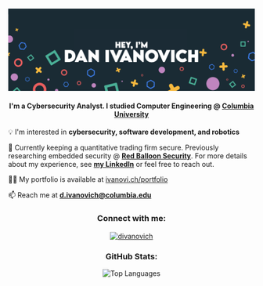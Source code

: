 <a align="center" href="https://ivanovi.ch" target="_blank"><img src="./assets/Header.png" alt="GitHub Banner"> </a>
<h4 align="center">I'm a Cybersecurity Analyst. I studied Computer Engineering @ <a href="https://www.columbia.edu/" target="_blank">Columbia University</a></h4>

💡 I'm interested in **cybersecurity, software development, and robotics**

🔭 Currently keeping a quantitative trading firm secure. Previously researching embedded security @ **[Red Balloon Security](https://redballoonsecurity.com/)**. For more details about my experience, see **<a href="https://linkedin.com/in/divanovich" target="blank">my LinkedIn</a>** or feel free to reach out.

👨‍💻 My portfolio is available at [ivanovi.ch/portfolio](https://ivanovi.ch/portfolio)

📫 Reach me at **[d.ivanovich@columbia.edu](mailto:d.ivanovich@columbia.edu)**

<h3 align="center">Connect with me:</h3>
<p align="center">
<a href="https://linkedin.com/in/divanovich" target="blank"><img align="center" src="https://raw.githubusercontent.com/rahuldkjain/github-profile-readme-generator/master/src/images/icons/Social/linked-in-alt.svg" alt="divanovich" height="30" width="40" /></a>
</p>

<h3 align="center">GitHub Stats:</h3>
<p align="center"><img src="https://github-readme-stats.vercel.app/api/top-langs/?username=ivanov1ch&theme=radical&exclude_repo=Bananagrams&layout=compact" alt="Top Languages" /></p>
